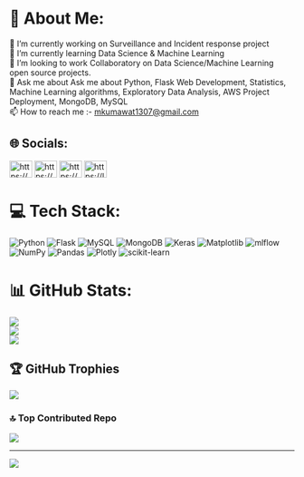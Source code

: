 # 💫 About Me:
🔭 I’m currently working on Surveillance and Incident response project<br>🌱 I’m currently learning Data Science & Machine Learning<br>👯 I’m looking to work Collaboratory on Data Science/Machine Learning open source projects.<br>💬 Ask me about Ask me about Python, Flask Web Development, Statistics, Machine Learning algorithms, Exploratory Data Analysis, AWS Project Deployment, MongoDB, MySQL<br>📫 How to reach me :- mkumawat1307@gmail.com


## 🌐 Socials:
<p align="left">
<a href="https://linkedin.com/in/https://www.linkedin.com/in/manish-kumawat-946672200" target="blank"><img align="center" src="https://raw.githubusercontent.com/rahuldkjain/github-profile-readme-generator/master/src/images/icons/Social/linked-in-alt.svg" alt="https://www.linkedin.com/in/manish-kumawat-946672200" height="30" width="40" /></a>
<a href="https://kaggle.com/https://www.kaggle.com/mkumawat1307" target="blank"><img align="center" src="https://raw.githubusercontent.com/rahuldkjain/github-profile-readme-generator/master/src/images/icons/Social/kaggle.svg" alt="https://www.kaggle.com/mkumawat1307" height="30" width="40" /></a>
<a href="https://www.hackerrank.com/https://www.hackerrank.com/profile/mkumawat1307" target="blank"><img align="center" src="https://raw.githubusercontent.com/rahuldkjain/github-profile-readme-generator/master/src/images/icons/Social/hackerrank.svg" alt="https://www.hackerrank.com/profile/mkumawat1307" height="30" width="40" /></a>
<a href="https://www.leetcode.com/https://leetcode.com/manish_kumawat/" target="blank"><img align="center" src="https://raw.githubusercontent.com/rahuldkjain/github-profile-readme-generator/master/src/images/icons/Social/leet-code.svg" alt="https://leetcode.com/manish_kumawat/" height="30" width="40" /></a>
</p>

# 💻 Tech Stack:
![Python](https://img.shields.io/badge/python-3670A0?style=for-the-badge&logo=python&logoColor=ffdd54) ![Flask](https://img.shields.io/badge/flask-%23000.svg?style=for-the-badge&logo=flask&logoColor=white) ![MySQL](https://img.shields.io/badge/mysql-%2300000f.svg?style=for-the-badge&logo=mysql&logoColor=white) ![MongoDB](https://img.shields.io/badge/MongoDB-%234ea94b.svg?style=for-the-badge&logo=mongodb&logoColor=white) ![Keras](https://img.shields.io/badge/Keras-%23D00000.svg?style=for-the-badge&logo=Keras&logoColor=white) ![Matplotlib](https://img.shields.io/badge/Matplotlib-%23ffffff.svg?style=for-the-badge&logo=Matplotlib&logoColor=black) ![mlflow](https://img.shields.io/badge/mlflow-%23d9ead3.svg?style=for-the-badge&logo=numpy&logoColor=blue) ![NumPy](https://img.shields.io/badge/numpy-%23013243.svg?style=for-the-badge&logo=numpy&logoColor=white) ![Pandas](https://img.shields.io/badge/pandas-%23150458.svg?style=for-the-badge&logo=pandas&logoColor=white) ![Plotly](https://img.shields.io/badge/Plotly-%233F4F75.svg?style=for-the-badge&logo=plotly&logoColor=white) ![scikit-learn](https://img.shields.io/badge/scikit--learn-%23F7931E.svg?style=for-the-badge&logo=scikit-learn&logoColor=white)
# 📊 GitHub Stats:
![](https://github-readme-stats.vercel.app/api?username=mkumawat1307&theme=dark&hide_border=false&include_all_commits=false&count_private=false)<br/>
![](https://github-readme-streak-stats.herokuapp.com/?user=mkumawat1307&theme=dark&hide_border=false)<br/>
![](https://github-readme-stats.vercel.app/api/top-langs/?username=mkumawat1307&theme=dark&hide_border=false&include_all_commits=false&count_private=false&layout=compact)

## 🏆 GitHub Trophies
![](https://github-profile-trophy.vercel.app/?username=mkumawat1307&theme=radical&no-frame=false&no-bg=true&margin-w=4)

### 🔝 Top Contributed Repo
![](https://github-contributor-stats.vercel.app/api?username=mkumawat1307&limit=5&theme=dark&combine_all_yearly_contributions=true)

---
[![](https://visitcount.itsvg.in/api?id=mkumawat1307&icon=0&color=0)](https://visitcount.itsvg.in)

<!-- Proudly created with GPRM ( https://gprm.itsvg.in ) -->
